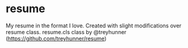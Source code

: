 # resume
My resume in the format I love. Created with slight modifications over resume class.
resume.cls class by @treyhunner (https://github.com/treyhunner/resume)

